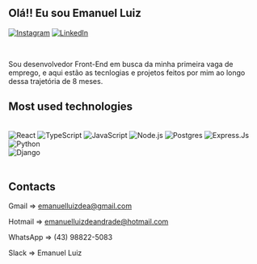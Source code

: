 ## Olá!! Eu sou Emanuel Luiz

[![Instagram](https://img.shields.io/badge/Instagram-%23E4405F.svg?style=for-the-badge&logo=Instagram&logoColor=white)](https://instagram.com/emanuel_luiz01)
[![LinkedIn](https://img.shields.io/badge/linkedin-%230077B5.svg?style=for-the-badge&logo=linkedin&logoColor=white)](https://www.linkedin.com/in/emanuelluiz/)

<br/>

Sou desenvolvedor Front-End em busca da minha primeira vaga de emprego, e aqui estão as tecnlogias e projetos feitos por mim ao longo dessa trajetória de 8 meses.

## Most used technologies

<div style="display: inline_block"><br/>
  <img align="center" alt="React" src="https://img.shields.io/badge/react-%2320232a.svg?style=for-the-badge&logo=react&logoColor=%2361DAFB"/>
  <img align="center" alt="TypeScript" src="https://img.shields.io/badge/typescript-%23007ACC.svg?style=for-the-badge&logo=typescript&logoColor=white"/>
  <img align="center" alt="JavaScript" src="https://img.shields.io/badge/javascript-%23323330.svg?style=for-the-badge&logo=javascript&logoColor=%23F7DF1E"/>
  <img align="center" alt="Node.js" src="https://img.shields.io/badge/node.js-6DA55F?style=for-the-badge&logo=node.js&logoColor=white"/>
  <img align="center" alt="Postgres" src="https://img.shields.io/badge/postgres-%23316192.svg?style=for-the-badge&logo=postgresql&logoColor=white"/>
  <img align="center" alt="Express.Js" src="https://img.shields.io/badge/Express.js-404D59?style=for-the-badge"/>
  <img align="center" alt="Python" src="https://img.shields.io/badge/Python-14354C?style=for-the-badge&logo=python&logoColor=white"/> 
  
  <br/>
  
  <img align="center" alt="Django" src="https://img.shields.io/badge/Django-092E20?style=for-the-badge&logo=django&logoColor=white"/>
<div/>
  
  
<br/>
  
 
 
 ## Contacts
 Gmail => emanuelluizdea@gmail.com 
  
 Hotmail => emanuelluizdeandrade@hotmail.com
  
 WhatsApp => (43) 98822-5083
  
 Slack => Emanuel Luiz 
 
 
  
